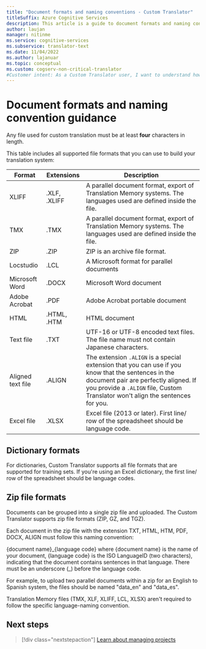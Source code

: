```yaml
---
title: "Document formats and naming conventions - Custom Translator"
titleSuffix: Azure Cognitive Services
description: This article is a guide to document formats and naming conventions in Custom Translator to avoid naming conflicts.
author: laujan
manager: nitinme
ms.service: cognitive-services
ms.subservice: translator-text
ms.date: 11/04/2022
ms.author: lajanuar
ms.topic: conceptual
ms.custom: cogserv-non-critical-translator
#Customer intent: As a Custom Translator user, I want to understand how to format and name my documents.
---
```


# Document formats and naming convention guidance

Any file used for custom translation must be at least **four** characters in length.

This table includes all supported file formats that you can use to build your translation system:

| Format            | Extensions   | Description                                                                                                                                                                                                                                                                    |
|-------------------|--------------|--------------------------------------------------------------------------------------------------------------------------------------------------------------------------------------------------------------------------------------------------------------------------------|
| XLIFF             | .XLF, .XLIFF | A parallel document format, export of Translation Memory systems. The languages used are defined inside the file.                                                                                                                                                              |
| TMX               | .TMX         | A parallel document format, export of Translation Memory systems. The languages used are defined inside the file.                                                                                                                                                              |
| ZIP               | .ZIP         | ZIP is an archive file format.                                                                                                                                                                                                        |
| Locstudio         | .LCL         | A Microsoft format for parallel documents                                                                                                                                                                                                                                      |
| Microsoft Word    | .DOCX        | Microsoft Word document                                                                                                                                                                                                                                                        |
| Adobe Acrobat     | .PDF         | Adobe Acrobat portable document                                                                                                                                                                                                                                                |
| HTML              | .HTML, .HTM  | HTML document                                                                                                                                                                                                                                                                  |
| Text file         | .TXT         | UTF-16 or UTF-8 encoded text files. The file name must not contain Japanese characters.                                                                                                                                                                                        |
| Aligned text file | .ALIGN       | The extension `.ALIGN` is a special extension that you can use if you know that the sentences in the document pair are perfectly aligned. If you provide a `.ALIGN` file, Custom Translator won't align the sentences for you. |
| Excel file        | .XLSX        | Excel file (2013 or later). First line/ row of the spreadsheet should be language code.                                                                                                                                                                                                                                                      |

## Dictionary formats

For dictionaries, Custom Translator supports all file formats that are supported for training sets. If you're using an Excel dictionary, the first line/ row of the spreadsheet should be language codes.

## Zip file formats

Documents can be grouped into a single zip file and uploaded. The Custom Translator supports zip file formats (ZIP, GZ, and TGZ).

Each document in the zip file with the extension TXT, HTML, HTM, PDF, DOCX, ALIGN must follow this naming convention:

{document name}\_{language code}
where {document name} is the name of your document, {language code} is the ISO LanguageID (two characters), indicating that the document contains sentences in that language. There must be an underscore (_) before the language code.

For example, to upload two parallel documents within a zip for an English to
Spanish system, the files should be named "data_en" and "data_es".

Translation Memory files (TMX, XLF, XLIFF, LCL, XLSX) aren't required to follow the specific language-naming convention.  

## Next steps

> [!div class="nextstepaction"]
> [Learn about managing projects](workspace-and-project.md#what-is-a-custom-translator-project)
